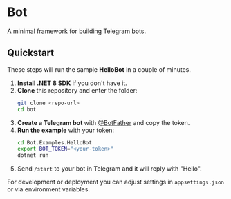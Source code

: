 # Bot

A minimal framework for building Telegram bots.

## Quickstart

These steps will run the sample **HelloBot** in a couple of minutes.

1. **Install .NET 8 SDK** if you don't have it.
2. **Clone** this repository and enter the folder:
   ```bash
   git clone <repo-url>
   cd bot
   ```
3. **Create a Telegram bot** with [@BotFather](https://t.me/BotFather) and copy the token.
4. **Run the example** with your token:
   ```bash
   cd Bot.Examples.HelloBot
   export BOT_TOKEN="<your-token>"
   dotnet run
   ```
5. Send `/start` to your bot in Telegram and it will reply with "Hello".

For development or deployment you can adjust settings in `appsettings.json` or via environment variables.
